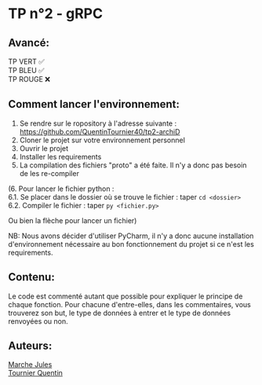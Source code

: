 # TP n°2 - gRPC

## Avancé:

TP VERT ✅  
TP BLEU ✅  
TP ROUGE ❌ 

## Comment lancer l'environnement:

1. Se rendre sur le ropository à l'adresse suivante : https://github.com/QuentinTournier40/tp2-archiD
2. Cloner le projet sur votre environnement personnel
3. Ouvrir le projet
4. Installer les requirements
5. La compilation des fichiers "proto" a été faite. Il n'y a donc pas besoin de les re-compiler

(6. Pour lancer le fichier python :   
6.1. Se placer dans le dossier où se trouve le fichier : taper ```cd <dossier>```   
6.2. Compiler le fichier : taper ```py <fichier.py>```

Ou bien la flèche pour lancer un fichier)

NB: Nous avons décider d'utiliser PyCharm, il n'y a donc aucune installation d'environnement nécessaire au bon fonctionnement du projet si ce n'est les requirements.

## Contenu:

Le code est commenté autant que possible pour expliquer le principe de chaque fonction. Pour chacune d'entre-elles, dans les commentaires, vous trouverez son but, le type de données à entrer et le type de données renvoyées ou non.


## Auteurs: 

[Marche Jules](https://github.com/julesmarche)  
[Tournier Quentin](https://github.com/QuentinTournier40)
